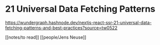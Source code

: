 # 21 Universal Data Fetching Patterns
https://wundergraph.hashnode.dev/nextjs-react-ssr-21-universal-data-fetching-patterns-and-best-practices?source=tw0522

[[notes/to read]] [[people/Jens Neuse]]